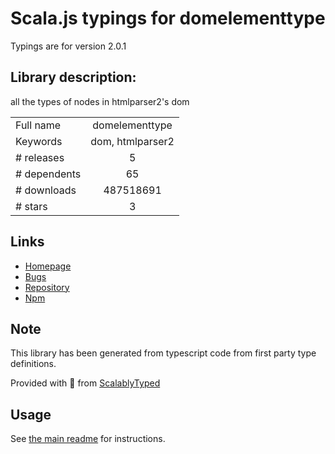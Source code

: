 
# Scala.js typings for domelementtype

Typings are for version 2.0.1

## Library description:
all the types of nodes in htmlparser2's dom

|                    |                 |
| ------------------ | :-------------: |
| Full name          | domelementtype |
| Keywords           | dom, htmlparser2 |
| # releases         | 5 |
| # dependents       | 65 |
| # downloads        | 487518691 |
| # stars            | 3 |

## Links
- [Homepage](https://github.com/fb55/domelementtype#readme)
- [Bugs](https://github.com/fb55/domelementtype/issues)
- [Repository](https://github.com/fb55/domelementtype)
- [Npm](https://www.npmjs.com/package/domelementtype)
    


## Note
This library has been generated from typescript code from first party type definitions.

Provided with :purple_heart: from [ScalablyTyped](https://github.com/oyvindberg/ScalablyTyped)

## Usage
See [the main readme](../../readme.md) for instructions.


